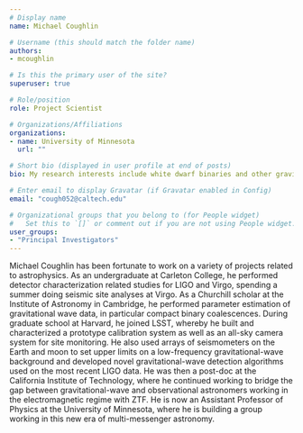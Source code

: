 ```yaml
---
# Display name
name: Michael Coughlin

# Username (this should match the folder name)
authors:
- mcoughlin

# Is this the primary user of the site?
superuser: true

# Role/position
role: Project Scientist

# Organizations/Affiliations
organizations:
- name: University of Minnesota
  url: ""

# Short bio (displayed in user profile at end of posts)
bio: My research interests include white dwarf binaries and other gravitational-wave sources identified by the Zwicky Transient Facility.

# Enter email to display Gravatar (if Gravatar enabled in Config)
email: "cough052@caltech.edu"

# Organizational groups that you belong to (for People widget)
#   Set this to `[]` or comment out if you are not using People widget.
user_groups:
- "Principal Investigators"
---
```


Michael Coughlin has been fortunate to work on a variety of projects related to astrophysics.
As an undergraduate at Carleton College, he performed detector characterization related studies for LIGO and Virgo, spending a summer doing seismic site analyses at Virgo.
As a Churchill scholar at the Institute of Astronomy in Cambridge, he performed parameter estimation of gravitational wave data, in particular compact binary coalescences.
During graduate school at Harvard, he joined LSST, whereby he built and characterized a prototype calibration system as well as an all-sky camera system for site monitoring.
He also used arrays of seismometers on the Earth and moon to set upper limits on a low-frequency gravitational-wave background and developed novel gravitational-wave detection algorithms used on the most recent LIGO data.
He was then a post-doc at the California Institute of Technology, where he continued working to bridge the gap between gravitational-wave and observational astronomers working in the electromagnetic regime with ZTF.
He is now an Assistant Professor of Physics at the University of Minnesota, where he is building a group working in this new era of multi-messenger astronomy.

